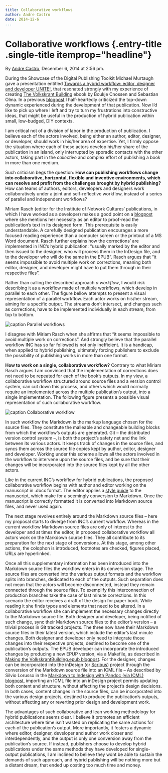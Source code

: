 ```yaml
---
title: Collaborative workflows
author: Andre Castro
date: 2014-12-6
...
```


# Collaborative workflows {.entry-title .single-title itemprop="headline"}

By [Andre
Castro](http://networkcultures.org/digitalpublishing/author/andre/ "Posts by Andre Castro"),
December 6, 2014 at 2:56 pm.

During the Showcase of the Digital Publishing Toolkit Michael Murtaugh
gave a presentation entitled [Towards a hybrid workflow: editor,
designer and developer
UNITE!](http://networkcultures.org/digitalpublishing/2014/11/30/towards-a-hybrid-workflow-editor-designer-and-developer-unite/),
that resonated strongly with my experience of creating [The Volkskrant
Building](http://networkcultures.org/blog/publication/the-volkskrant-building-manufacturing-difference-in-amsterdams-creative-city-boukje-cnossen-and-sebastian-olma/)
ebook by Boukje Cnossen and Sebastian Olma. In a previous
[blogpost](http://networkcultures.org/digitalpublishing/2014/11/23/making-the-volkskrantbuilding-epub/)
I half-heartedly criticized the top-down dynamic experienced during the
development of that publication. Now I’d like to pick up where I left
and try to turn my frustrations into constructive ideas, that might be
useful in the production of hybrid publication within small, low-budged,
DIY contexts.

I am critical not of a division of labor in the production of
publication. I believe each of the actors involved, being either an
author, editor, designer, or developer, should work in his/her area of
expertise. Yet, I firmly oppose the situation where each of these actors
develop his/her share of the publication in an island, only interrupted
by sporadic contacts with the other actors, taking part in the
*collective* and complex effort of publishing a book in more than one
medium.

Such criticism begs the question: **How can publishing workflows change
into collaborative, horizontal, flexible and inventive environments,
which can resolve and profit from the challenges brought by hybrid
publishing?** How can teams of authors, editors, developers and
designers work collaboratively under a joint and self-reflective
workflow, instead of a series of parallel and independent workflows?

Miriam Rasch (editor for the Institute of Network Cultures’
publications, in which I have worked as a developer) makes a good point
on a
[blogpost](http://networkcultures.org/digitalpublishing/2014/10/28/how-to-handle-corrections-in-a-hybrid-workflow/)
where she mentions her necessity as an editor to proof-read the
publication’s text in its designed form. This prerequisite is easily
understandable. A carefully designed publication encourages a more
focused reading experience than a computer screen or the printout of a
MS Word document. Rasch further explains how the corrections’ are
implemented in INC’s hybrid publication: “usually marked by the editor
and then issued to the designer, who will process them in the InDesign
file, and to the developer who will do the same in the EPUB”. Rasch
argues that “it seems impossible to avoid multiple work on corrections,
meaning both editor, designer, and developer might have to put them
through in their respective files”.

Rather than calling the described approach *a workflow*, I would risk
describing it as a workflow made of multiple workflows, which develop in
parallel to each other. The figure bellow attempts to present a visual
representation of a parallel workflow. Each actor works on his/her
stream, aiming for a specific output. The streams don’t intersect, and
changes such as corrections, have to be implemented individually in each
stream, from top to bottom.



![caption](imgs/workflow_02.png)
Parallel workflows



I disagree with Miriam Rasch when she affirms that “it seems impossible
to avoid multiple work on corrections”. And strongly believe that the
parallel workflow INC has so far followed is not only inefficient. It is
a handicap, when applied to hybrid publishing, ultimately forcing
publishers to exclude the possibility of publishing works in more than
one format.

**How to work on a single, collaborative workflow?** Contrary to what
Miriam Rasch argues I am convinced that the implementation of
corrections does not need to be repeated for each of the book’s outputs.
In my view, a collaborative workflow structured around source files and
a version control system, can cut down this process, and others which
would normally require an implemented across the multiple publication’s
output, into a single implementation. The following figure presents a
possible visual representation of such collaborative workflow.



![caption](imgs/workflow_01.png)
Collaborative workflow



In such workflow the Markdown is the markup language chosen for the
source files. They constitute the malleable and changeable building
blocks from which the workflow’s outputs are generated. Git – the
distributed version control system –, is both the project’s safety net
and the link between its various actors. It keeps track of changes in
the source files, and syncs them across the source file copies kept by
author, editor, designer and developer. Working under this scheme allows
all the actors involved in the workflow to intervene upon the source
files, and be sure that their changes will be incorporated into the
source files kept by all the other actors.

Like in the current INC’s workflow for hybrid publications, the proposed
collaborative workflow begins with author and editor working on the
manuscript in .docx format. The editor applies a [style
guide](http://networkcultures.org/digitalpublishing/2014/10/21/style-guide-for-hybrid-publishing/)
to the manuscript, which make for a seemingly conversion to Markdown.
Once the manuscript is correctly formatted it is converted into Markdown
source files, and never used again.

The next stage revolves entirely around the Markdown source files – here
my proposal starts to diverge from INC’s current workflow. Whereas in
the current workflow Markdown source files are only of interest to the
developer and at times the editor, in proposed collaborative workflow
all actors work on the Markdown source files. They all contribute to its
preparation for the next stage of conversions. At this stage, among
other actions, the colophon is introduced, footnotes are checked,
figures placed, URLs are hyperlinked.

Once all this supplementary information has been introduced into the
Markdown source files the workflow enters in its conversion stage. The
source files are converted into the various output formats and the
workflow splits into branches, dedicated to each of the outputs. Such
separation does not mean that the actors will become disconnected,
instead they remain connected through the source files. To exemplify
this interconnection of production branches take the case of last minute
corrections. In this scenario the editor receives a draft of the design
for paper book. While reading it she finds typos and elements that need
to be altered. In a collaborative workflow she can implement the
necessary changes directly to the Markdown source file. Both designer
and developer, being notified of such change, sync their Markdown source
files to the editor’s version – a trivial process in Git tracked
projects. The three now have their Markdown source files in their latest
version, which include the editor’s last minute changes. Both designer
and developer only need to integrate those changes into their respective
projects, destined to become one of the publication’s outputs. The EPUB
developer can incorporate the introduced changes by producing a new EPUP
version, via a Makefile, as described in [Making the
VolkskrantBuilding.epub
blogpost](http://networkcultures.org/digitalpublishing/2014/11/23/making-the-volkskrantbuilding-epub/).
For the designer, changes can be incorporated into the inDesign (or
[Scribus](http://scribus.net/canvas/Scribus)) project through the
conversion of the Markdown source file into an ICML file – As described
by Silvio Lorusso in the [Markdown to Indesign with Pandoc (via ICML)
blogpost](http://networkcultures.org/digitalpublishing/2014/10/08/markdown-to-indesign-with-pandoc-via-icml/),
importing an ICML file into an inDesign project permits updating both
content and structure, without affecting the project’s design decisions.
In both cases, content changes in the source files, can be incorporated
into the various design projects, destined to produce the publication’s
outputs, without affecting any or reverting prior design and development
work.

The advantages of such collaborative and lean working methodology for
hybrid publications seems clear. I believe it promotes an efficient
architecture where time isn’t wasted on replicating the same actions for
each of the publication’s output. More importantly, it fosters a dynamic
where editor, designer, developer and author work closer and
interdependently, and the output is only one conversion away from the
publication’s source. If instead, publishers choose to develop hybrid
publications under the same methods they have developed for
single-output publications, I am inclined to believe they wont be able
to sustain the demands of such approach, and hybrid publishing will be
nothing more but a distant dream, that ended up costing too much time
and money.
